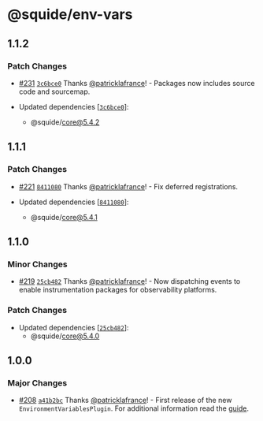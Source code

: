 # @squide/env-vars

## 1.1.2

### Patch Changes

- [#231](https://github.com/gsoft-inc/wl-squide/pull/231) [`3c6bce0`](https://github.com/gsoft-inc/wl-squide/commit/3c6bce0cd559d0b8517d644661b6fb2b818ab2f6) Thanks [@patricklafrance](https://github.com/patricklafrance)! - Packages now includes source code and sourcemap.

- Updated dependencies [[`3c6bce0`](https://github.com/gsoft-inc/wl-squide/commit/3c6bce0cd559d0b8517d644661b6fb2b818ab2f6)]:
  - @squide/core@5.4.2

## 1.1.1

### Patch Changes

- [#221](https://github.com/gsoft-inc/wl-squide/pull/221) [`8411080`](https://github.com/gsoft-inc/wl-squide/commit/8411080dfd0df6d0eafb01888298154fa5e5d925) Thanks [@patricklafrance](https://github.com/patricklafrance)! - Fix deferred registrations.

- Updated dependencies [[`8411080`](https://github.com/gsoft-inc/wl-squide/commit/8411080dfd0df6d0eafb01888298154fa5e5d925)]:
  - @squide/core@5.4.1

## 1.1.0

### Minor Changes

- [#219](https://github.com/gsoft-inc/wl-squide/pull/219) [`25cb482`](https://github.com/gsoft-inc/wl-squide/commit/25cb482779ee280f3f7109de4607b92dcfeef7f3) Thanks [@patricklafrance](https://github.com/patricklafrance)! - Now dispatching events to enable instrumentation packages for observability platforms.

### Patch Changes

- Updated dependencies [[`25cb482`](https://github.com/gsoft-inc/wl-squide/commit/25cb482779ee280f3f7109de4607b92dcfeef7f3)]:
  - @squide/core@5.4.0

## 1.0.0

### Major Changes

- [#208](https://github.com/gsoft-inc/wl-squide/pull/208) [`a41b2bc`](https://github.com/gsoft-inc/wl-squide/commit/a41b2bc519bcfd197272943e726921d9ca8d6611) Thanks [@patricklafrance](https://github.com/patricklafrance)! - First release of the new `EnvironmentVariablesPlugin`. For additional information read the [guide](https://gsoft-inc.github.io/wl-squide/guides/use-environment-variables/).
